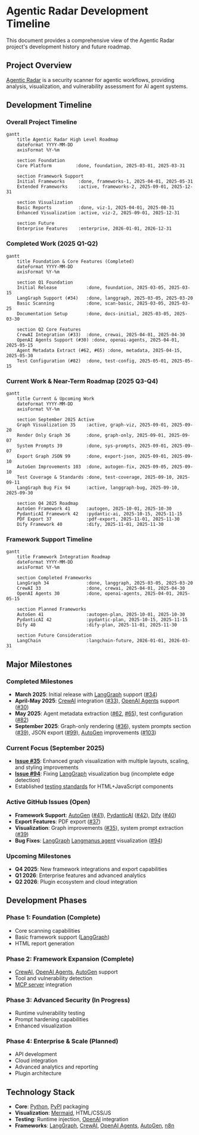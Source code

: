 # Agentic Radar Development Timeline

This document provides a comprehensive view of the Agentic Radar project's development history and future roadmap.

## Project Overview
[Agentic Radar](https://github.com/splx-ai/agentic-radar) is a security scanner for agentic workflows, providing analysis, visualization, and vulnerability assessment for AI agent systems.

## Development Timeline

### Overall Project Timeline
```mermaid
gantt
    title Agentic Radar High Level Roadmap
    dateFormat YYYY-MM-DD
    axisFormat %Y-%m
    
    section Foundation
    Core Platform         :done, foundation, 2025-03-01, 2025-03-31
    
    section Framework Support
    Initial Frameworks     :done, frameworks-1, 2025-04-01, 2025-05-31
    Extended Frameworks    :active, frameworks-2, 2025-09-01, 2025-12-31
    
    section Visualization
    Basic Reports          :done, viz-1, 2025-04-01, 2025-08-31
    Enhanced Visualization :active, viz-2, 2025-09-01, 2025-12-31
    
    section Future
    Enterprise Features    :enterprise, 2026-01-01, 2026-12-31
```

### Completed Work (2025 Q1-Q2)
```mermaid
gantt
    title Foundation & Core Features (Completed)
    dateFormat YYYY-MM-DD
    axisFormat %Y-%m
    
    section Q1 Foundation
    Initial Release           :done, foundation, 2025-03-05, 2025-03-15
    LangGraph Support (#34)   :done, langgraph, 2025-03-05, 2025-03-20
    Basic Scanning            :done, scan-basic, 2025-03-05, 2025-03-25
    Documentation Setup       :done, docs-initial, 2025-03-05, 2025-03-30
    
    section Q2 Core Features
    CrewAI Integration (#33)  :done, crewai, 2025-04-01, 2025-04-30
    OpenAI Agents Support (#30) :done, openai-agents, 2025-04-01, 2025-05-15
    Agent Metadata Extract (#62, #65) :done, metadata, 2025-04-15, 2025-05-30
    Test Configuration (#82)  :done, test-config, 2025-05-01, 2025-05-15
```

### Current Work & Near-Term Roadmap (2025 Q3-Q4)
```mermaid
gantt
    title Current & Upcoming Work
    dateFormat YYYY-MM-DD
    axisFormat %Y-%m
    
    section September 2025 Active
    Graph Visualization 35    :active, graph-viz, 2025-09-01, 2025-09-20
    Render Only Graph 36      :done, graph-only, 2025-09-01, 2025-09-07
    System Prompts 39         :done, sys-prompts, 2025-09-01, 2025-09-07
    Export Graph JSON 99      :done, export-json, 2025-09-01, 2025-09-10
    AutoGen Improvements 103  :done, autogen-fix, 2025-09-05, 2025-09-10
    Test Coverage & Standards :done, test-coverage, 2025-09-10, 2025-09-11
    LangGraph Bug Fix 94      :active, langgraph-bug, 2025-09-10, 2025-09-30
    
    section Q4 2025 Roadmap
    AutoGen Framework 41      :autogen, 2025-10-01, 2025-10-30
    PydanticAI Framework 42   :pydantic-ai, 2025-10-15, 2025-11-15
    PDF Export 37             :pdf-export, 2025-11-01, 2025-11-30
    Dify Framework 40         :dify, 2025-11-01, 2025-11-30
```

### Framework Support Timeline
```mermaid
gantt
    title Framework Integration Roadmap
    dateFormat YYYY-MM-DD
    axisFormat %Y-%m
    
    section Completed Frameworks
    LangGraph 34              :done, langgraph, 2025-03-05, 2025-03-20
    CrewAI 33                 :done, crewai, 2025-04-01, 2025-04-30
    OpenAI Agents 30          :done, openai-agents, 2025-04-01, 2025-05-15
    
    section Planned Frameworks
    AutoGen 41                :autogen-plan, 2025-10-01, 2025-10-30
    PydanticAI 42             :pydantic-plan, 2025-10-15, 2025-11-15
    Dify 40                   :dify-plan, 2025-11-01, 2025-11-30
    
    section Future Consideration
    LangChain                 :langchain-future, 2026-01-01, 2026-03-31
```

## Major Milestones

### Completed Milestones
- **March 2025**: Initial release with [LangGraph](https://langchain-ai.github.io/langgraph/) support ([#34](https://github.com/splx-ai/agentic-radar/issues/34))
- **April-May 2025**: [CrewAI](https://crewai.com/) integration ([#33](https://github.com/splx-ai/agentic-radar/issues/33)), [OpenAI Agents](https://platform.openai.com/docs/agents) support ([#30](https://github.com/splx-ai/agentic-radar/issues/30))
- **May 2025**: Agent metadata extraction ([#62](https://github.com/splx-ai/agentic-radar/issues/62), [#65](https://github.com/splx-ai/agentic-radar/issues/65)), test configuration ([#82](https://github.com/splx-ai/agentic-radar/issues/82))
- **September 2025**: Graph-only rendering ([#36](https://github.com/splx-ai/agentic-radar/issues/36)), system prompts section ([#39](https://github.com/splx-ai/agentic-radar/issues/39)), JSON export ([#99](https://github.com/splx-ai/agentic-radar/issues/99)), [AutoGen](https://autogen-ai.github.io/autogen/) improvements ([#103](https://github.com/splx-ai/agentic-radar/issues/103))

### Current Focus (September 2025)
- **[Issue #35](https://github.com/splx-ai/agentic-radar/issues/35)**: Enhanced graph visualization with multiple layouts, scaling, and styling improvements
- **[Issue #94](https://github.com/splx-ai/agentic-radar/issues/94)**: Fixing [LangGraph](https://langchain-ai.github.io/langgraph/) visualization bug (incomplete edge detection)
- Established [testing standards](testing-standards.md) for HTML+JavaScript components

### Active GitHub Issues (Open)
- **Framework Support**: [AutoGen](https://autogen-ai.github.io/autogen/) ([#41](https://github.com/splx-ai/agentic-radar/issues/41)), [PydanticAI](https://ai.pydantic.dev/) ([#42](https://github.com/splx-ai/agentic-radar/issues/42)), [Dify](https://dify.ai/) ([#40](https://github.com/splx-ai/agentic-radar/issues/40))
- **Export Features**: PDF export ([#37](https://github.com/splx-ai/agentic-radar/issues/37))
- **Visualization**: Graph improvements ([#35](https://github.com/splx-ai/agentic-radar/issues/35)), system prompt extraction ([#39](https://github.com/splx-ai/agentic-radar/issues/39))
- **Bug Fixes**: [LangGraph](https://langchain-ai.github.io/langgraph/) [Langmanus agent](https://github.com/Darwin-lfl/langmanus) visualization ([#94](https://github.com/splx-ai/agentic-radar/issues/94))

### Upcoming Milestones
- **Q4 2025**: New framework integrations and export capabilities
- **Q1 2026**: Enterprise features and advanced analytics
- **Q2 2026**: Plugin ecosystem and cloud integration

## Development Phases

### Phase 1: Foundation (Complete)
- Core scanning capabilities
- Basic framework support ([LangGraph](https://langchain-ai.github.io/langgraph/))
- HTML report generation

### Phase 2: Framework Expansion (Complete)
- [CrewAI](https://crewai.com/), [OpenAI Agents](https://platform.openai.com/docs/agents), [AutoGen](https://autogen-ai.github.io/autogen/) support
- Tool and vulnerability detection
- [MCP server](https://modelcontextprotocol.io/) integration

### Phase 3: Advanced Security (In Progress)
- Runtime vulnerability testing
- Prompt hardening capabilities
- Enhanced visualization

### Phase 4: Enterprise & Scale (Planned)
- API development
- Cloud integration
- Advanced analytics and reporting
- Plugin architecture

## Technology Stack
- **Core**: [Python](https://python.org/), [PyPI](https://pypi.org/) packaging
- **Visualization**: [Mermaid](https://mermaid.js.org/), HTML/CSS/JS
- **Testing**: Runtime injection, [OpenAI](https://openai.com/) integration
- **Frameworks**: [LangGraph](https://langchain-ai.github.io/langgraph/), [CrewAI](https://crewai.com/), [OpenAI Agents](https://platform.openai.com/docs/agents), [AutoGen](https://autogen-ai.github.io/autogen/), [n8n](https://n8n.io/)